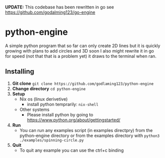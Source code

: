 **UPDATE:** This codebase has been rewritten in go see https://github.com/godalming123/go-engine

# python-engine

A simple python program that so far can only create 2D lines but it is quickly growing with plans to add circles and 3D soon I also might rewrite it in go for speed (not that that is a problem yet) it draws to the terminal when ran.

## Installing
1. **Git clone**
  `git clone https://github.com/godlaming123/python-engine`
2. **Change directory**
  `cd python-engine`
2. **Setup**
   - Nix os (linux derivetive)
     - install python temprarily: `nix-shell`
   - Other systems
     - Please install python by going to https://www.python.org/about/gettingstarted/
3. **Run**
   - You can run any examples script (in examples directpry) from the python-engine directory or from the examples directory with `python3 ./examples/spinning-circle.py`
4. **Quit**
   - To quit any example you can use the ctrl+c binding
